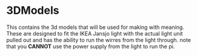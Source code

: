 # 3DModels
This contains the 3d models that will be used for making with meaning. These are designed to fit the IKEA Jansjo light with the actual light unit pulled out and has the ability to run the wirres from the light through. note that you **CANNOT** use the power supply from the light to run the pi.
